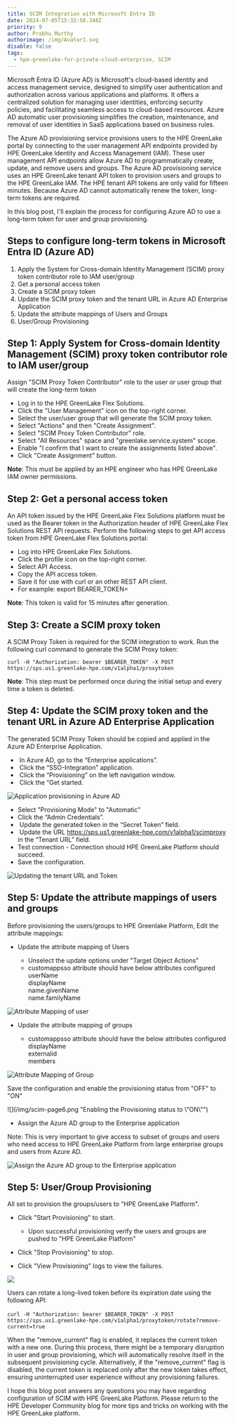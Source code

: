 ```yaml
---
title: SCIM Integration with Microsoft Entra ID
date: 2024-07-05T15:32:58.348Z
priority: 9
author: Prabhu Murthy
authorimage: /img/Avatar1.svg
disable: false
tags:
  - hpe-greenlake-for-private-cloud-enterprise, SCIM
---
```

Microsoft Entra ID (Azure AD) is Microsoft's cloud-based identity and access management service, designed to simplify user authentication and authorization across various applications and platforms. It offers a centralized solution for managing user identities, enforcing security policies, and facilitating seamless access to cloud-based resources. Azure AD automatic user provisioning simplifies the creation, maintenance, and removal of user identities in SaaS applications based on business rules.

The Azure AD provisioning service provisions users to the HPE GreenLake portal by connecting to the user management API endpoints provided by HPE GreenLake Identity and Access Management (IAM). These user management API endpoints allow Azure AD to programmatically create, update, and remove users and groups. The Azure AD provisioning service uses an HPE GreenLake tenant API token to provision users and groups to the HPE GreenLake IAM.  The HPE tenant API tokens are only valid for fifteen minutes. Because Azure AD cannot automatically renew the token, long-term tokens are required.

I﻿n this blog post, I'll explain the process for configuring Azure AD to use a long-term token for user and group provisioning.

## S﻿teps to configure long-term tokens in Microsoft Entra ID (Azure AD)

1. A﻿pply the System for Cross-domain Identity Management (SCIM) proxy token contributor role to IAM user/group
2. G﻿et a personal access token
3. C﻿reate a SCIM proxy token
4. U﻿pdate the SCIM proxy token and the tenant URL in Azure AD Enterprise Application
5. Update the attribute mappings of Users and Groups
6. User/Group Provisioning

## S﻿tep 1: Apply System for Cross-domain Identity Management (SCIM) proxy token contributor role to IAM user/group

A﻿ssign "SCIM Proxy Token Contributor" role to the user or user group that will create the long-term token

* L﻿og in to the HPE GreenLake Flex Solutions.
* C﻿lick the "User Management" icon on the top-right corner.
* S﻿elect the user/user group that will generate the SCIM proxy token.
* S﻿elect "Actions" and then "Create Assignment".
* S﻿elect "SCIM Proxy Token Contributor" role.
* S﻿elect "All Resources"  space and "greenlake.service.system" scope.
* E﻿nable "I confirm that I want to create the assignments listed above".
* C﻿lick "Create Assignment" button.

**N﻿ote**: This must be applied by an HPE engineer who has HPE GreenLake IAM owner permissions.

## S﻿tep 2: G﻿et a personal access token

An API token issued by the HPE GreenLake Flex Solutions platform must be used as the Bearer token in the Authorization header of HPE GreenLake Flex Solutions REST API requests. Perform the following steps to get API access token from HPE GreenLake Flex Solutions portal:

* Log into HPE GreenLake Flex Solutions.
* Click the profile icon on the top-right corner.
* Select API Access.
* Copy the API access token.
* Save it for use with curl or an other REST API client.
* For example: export BEARER_TOKEN=<paste token value>

**N﻿ote**: This token is valid for 15 minutes after generation.

## S﻿tep 3: Create a SCIM proxy token

A SCIM Proxy Token is required for the SCIM integration to work. Run the following curl command to generate the SCIM Proxy token:

`curl -H "Authorization: bearer $BEARER_TOKEN" -X POST https://sps.us1.greenlake-hpe.com/v1alpha1/proxytoken`

**N﻿ote**: This step must be performed once during the initial setup and every time a token is deleted.

## S﻿tep 4: Update the SCIM proxy token and the tenant URL in Azure AD Enterprise Application

The generated SCIM Proxy Token should be copied and applied in the Azure AD Enterprise Application.

*  In Azure AD, go to the “Enterprise applications”.
*  Click the “SSO-Integration” application.
*  Click the “Provisioning” on the left navigation window.
*  Click the “Get started.

![](/img/scim-page1.png "Application provisioning in Azure AD")

*  Select "Provisioning Mode" to "Automatic" 
*  Click the “Admin Credentials”.
*  Update the generated token in the “Secret Token” field.
*  Update the URL https://sps.us1.greenlake-hpe.com/v1alpha1/scimproxy in the “Tenant URL” field.
* Test connection - Connection should HPE GreenLake Platform should succeed.
* Save the configuration.

![](/img/scim-page2.png "Updating the tenant URL and Token")

## S﻿tep 5: Update the attribute mappings of users and groups

Before provisioning the users/groups to HPE Greenlake Platform, Edit the attribute mappings:

* Update the attribute mapping of Users

  * Unselect the update options under "Target Object Actions"
  * customappsso attribute should have below attributes configured\
    userName\
    displayName\
    name.givenName\
    name.familyName



![](/img/scim-page3.png "Attribute Mapping of user")

* Update the attribute mapping of groups

  * customappsso attribute should have the below attributes configured\
    displayName\
    externalid\
    members

![](/img/scim-page4.png "Attribute Mapping of Group")

Save the configuration and enable the provisioning status from "OFF" to "ON"

![](/img/scim-page6.png "Enabling the Provisioning status to \\"ON\\"")

* Assign the Azure AD group to the Enterprise application

Note: This is very important to give access to subset of groups and users who need access to HPE GreenLake Platform from large enterprise groups and users from Azure AD.

![](/img/scim-page5.png "Assign the Azure AD group to the Enterprise application")

## S﻿tep 5: User/Group Provisioning

All set to provision the groups/users to "HPE GreenLake Platform". 

* Click "Start Provisioning" to start. 

  * Upon successful provisioning verify the users and groups are pushed to "HPE GreenLake Platform"  
* Click "Stop Provisioning" to stop.
* Click "View Provisioning" logs to view the failures.

![](/img/scim-page7.png)

U﻿sers can rotate a long-lived token before its expiration date using the following API:

﻿`curl -H "Authorization: bearer $BEARER_TOKEN" -X POST https://sps.us1.greenlake-hpe.com/v1alpha1/proxytoken/rotate?remove-current=true`

When the "remove_current" flag is enabled, it replaces the current token with a new one. During this process, there might be a temporary disruption in user and group provisioning, which will automatically resolve itself in the subsequent provisioning cycle. Alternatively, if the "remove_current" flag is disabled, the current token is replaced only after the new token takes effect, ensuring uninterrupted user experience without any provisioning failures.

I hope this blog post answers any questions you may have regarding configuration of SCIM with HPE GreenLake Platform. Please return to the HPE Developer Community blog for more tips and tricks on working with the HPE GreenLake platform.